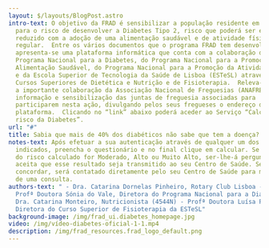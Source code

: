 ```yaml
---
layout: $/layouts/BlogPost.astro
intro-text: O objetivo da FRAD é sensibilizar a população residente em Portugal
  para o risco de desenvolver a Diabetes Tipo 2, risco que poderá ser evitado ou
  reduzido com a adoção de uma alimentação saudável e de atividade física
  regular.  Entre os vários documentos que o programa FRAD tem desenvolvido,
  apresenta-se uma plataforma informática que conta com a colaboração do
  Programa Nacional para a Diabetes, do Programa Nacional para a Promoção da
  Alimentação Saudável, do Programa Nacional para a Promoção da Atividade Física
  e da Escola Superior de Tecnologia da Saúde de Lisboa (ESTeSL) através dos
  Cursos Superiores de Dietética e Nutrição e de Fisioterapia.  Releva-se também
  a importante colaboração da Associação Nacional de Freguesias (ANAFRE) na
  informação e sensibilização das juntas de freguesia associadas para
  participarem nesta ação, divulgando pelos seus fregueses o endereço desta
  plataforma.  Clicando no “link” abaixo poderá aceder ao Serviço “Calcular
  risco da Diabetes”.
url: "#"
title: Sabia que mais de 40% dos diabéticos não sabe que tem a doença?
notes-text: Após efetuar a sua autenticação através de qualquer um dos meios
  indicados, preencha o questionário e no final clique em calcular. Se o nível
  do risco calculado for Moderado, Alto ou Muito Alto, ser-lhe-á perguntado se
  aceita que esse resultado seja transmitido ao seu Centro de Saúde. Se
  concordar, será contatado diretamente pelo seu Centro de Saúde para marcação
  de uma consulta.
authors-text: " - Dra. Catarina Dornelas Pinheiro, Rotary Club Lisboa - Oeste -
  Profª Doutora Sónia do Vale, Diretora do Programa Nacional para a Diabetes -
  Dra. Catarina Monteiro, Nutricionista (4544N) - Profª Doutora Luísa Pedro,
  Diretora do Curso Superior de Fisioterapia da ESTeSL"
background-image: /img/frad_ui.diabetes_homepage.jpg
video: /img/vídeo-diabetes-oficial-1-1.mp4
description: /img/frad_resources.frad_logo_default.png
---
```


